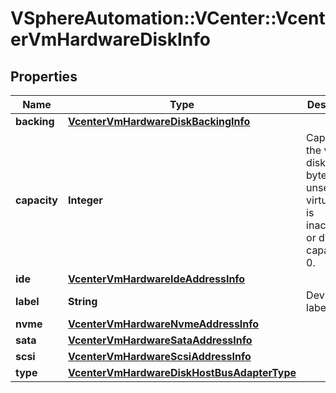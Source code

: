 # VSphereAutomation::VCenter::VcenterVmHardwareDiskInfo

## Properties
Name | Type | Description | Notes
------------ | ------------- | ------------- | -------------
**backing** | [**VcenterVmHardwareDiskBackingInfo**](VcenterVmHardwareDiskBackingInfo.md) |  | 
**capacity** | **Integer** | Capacity of the virtual disk in bytes. If unset, virtual disk is inaccessible or disk capacity is 0. | [optional] 
**ide** | [**VcenterVmHardwareIdeAddressInfo**](VcenterVmHardwareIdeAddressInfo.md) |  | [optional] 
**label** | **String** | Device label. | 
**nvme** | [**VcenterVmHardwareNvmeAddressInfo**](VcenterVmHardwareNvmeAddressInfo.md) |  | [optional] 
**sata** | [**VcenterVmHardwareSataAddressInfo**](VcenterVmHardwareSataAddressInfo.md) |  | [optional] 
**scsi** | [**VcenterVmHardwareScsiAddressInfo**](VcenterVmHardwareScsiAddressInfo.md) |  | [optional] 
**type** | [**VcenterVmHardwareDiskHostBusAdapterType**](VcenterVmHardwareDiskHostBusAdapterType.md) |  | 


